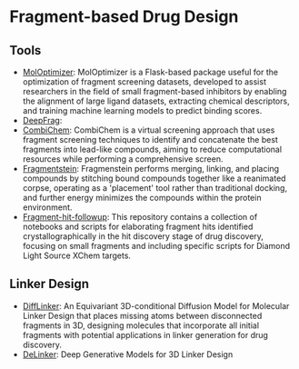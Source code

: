 # Fragment-based Drug Design

## Tools

- [MolOptimizer](https://github.com/csbarak/MolOpt_Students_2023): MolOptimizer is a Flask-based package useful for the optimization of fragment screening datasets, developed to assist researchers in the field of small fragment-based inhibitors by enabling the alignment of large ligand datasets, extracting chemical descriptors, and training machine learning models to predict binding scores.
- [DeepFrag](http://durrantlab.com/deepfragmodel):
- [CombiChem](https://github.com/karanicolaslab/combichem): CombiChem is a virtual screening approach that uses fragment screening techniques to identify and concatenate the best fragments into lead-like compounds, aiming to reduce computational resources while performing a comprehensive screen.
- [Fragmentstein](https://github.com/matteoferla/Fragmenstein): Fragmenstein performs merging, linking, and placing compounds by stitching bound compounds together like a reanimated corpse, operating as a 'placement' tool rather than traditional docking, and further energy minimizes the compounds within the protein environment.
- [Fragment-hit-followup](https://github.com/matteoferla/Fragment-hit-follow-up-chemistry): This repository contains a collection of notebooks and scripts for elaborating fragment hits identified crystallographically in the hit discovery stage of drug discovery, focusing on small fragments and including specific scripts for Diamond Light Source XChem targets.

## Linker Design
- [DiffLinker](https://github.com/igashov/DiffLinker): An Equivariant 3D-conditional Diffusion Model for Molecular Linker Design that places missing atoms between disconnected fragments in 3D, designing molecules that incorporate all initial fragments with potential applications in linker generation for drug discovery.
- [DeLinker](https://github.com/oxpig/DeLinker): Deep Generative Models for 3D Linker Design
